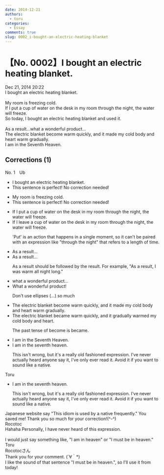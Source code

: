 ```yaml
---
date: 2014-12-21
authors:
  - toru
categories:
  - Essay
comments: true
slug: 0002_i-bought-an-electric-heating-blanket
---
```


# 【No. 0002】I bought an electric heating blanket.
<div class="date">Dec 21, 2014 20:22</div>
<div id="post"><div id="body_show_ori">
I bought an electric heating blanket.<br/><br/>My room is freezing cold. <br/>If I put a cup of water on the desk in my room through the night, the water will freeze.<br/>So today, I bought an electric heating blanket and used it.<br/><br/>As a result...what a wonderful product...<br/>The electric blanket become warm quickly, and it made my cold body and heart warm gradually.<br/>I am in the Seventh Heaven.
</div></div>

<!-- more -->


## Corrections (1)
<div id="block"><div class="first_name"> No. 1　<span class="just_name">Ub</span></div><div id="block2">
<ul class="correction_field">
<li class="incorrect">I bought an electric heating blanket.</li>
<li class="corrected perfect">This sentence is perfect! No correction needed!</li>
</ul>
<ul class="correction_field">
<li class="incorrect">My room is freezing cold.</li>
<li class="corrected perfect">This sentence is perfect! No correction needed!</li>
</ul>
<ul class="correction_field">
<li class="incorrect">If I put a cup of water on the desk in my room through the night, the water will freeze.</li>
<li class="corrected correct">
If I leave a cup of water on the desk in my room through the night, the water will freeze.
<p class="correction_comment">'Put' is an action that happens in a single moment, so it can't be paired with an expression like "through the night" that refers to a length of time.</p>
</li>
</ul>
<ul class="correction_field">
<li class="incorrect">As a result...</li>
<li class="corrected correct">
<span class="sline">As a result...</span>
<p class="correction_comment">As a result should be followed by the result. For example, "As a result, I was warm all night long."</p>
</li>
</ul>
<ul class="correction_field">
<li class="incorrect">what a wonderful product...</li>
<li class="corrected correct">
What a wonderful product!
<p class="correction_comment">Don't use ellipses (...) so much</p>
</li>
</ul>
<ul class="correction_field">
<li class="incorrect">The electric blanket become warm quickly, and it made my cold body and heart warm gradually.</li>
<li class="corrected correct">
The electric blanket became warm quickly, and it gradually warmed my cold body and heart.
<p class="correction_comment">The past tense of become is became.</p>
</li>
</ul>
<ul class="correction_field">
<li class="incorrect">I am in the Seventh Heaven.</li>
<li class="corrected correct">
I am in the seventh heaven.
<p class="correction_comment">This isn't wrong, but it's a really old fashioned expression. I've never actually heard anyone say it, I've only ever read it. Avoid it if you want to sound like a native.</p>
</li>
</ul>
</div><div class="name"><span class="just_name">Toru</span><br><div class="quote_field"><ul class="correction_field">
<li class="corrected correct">
I am in the seventh heaven.
<p class="correction_comment">
This isn't wrong, but it's a really old fashioned expression. I've never actually heard anyone say it, I've only ever read it. Avoid it if you want to sound like a native.
</p>
</li>
</ul></div>
Japanese website say "This idiom is used by a native frequently." You saved me! Thank you so much for your correction!(^-^)
</div>
<div class="name"><span class="just_name">Rocotoc</span><br>
Hahaha Personally, I have never heard of this expression.<br/><br/>I would just say something like, "I am in heaven" or "I must be in heaven."
</div>
<div class="name"><span class="just_name">Toru</span><br>
Rocotocさん<br/>Thank you for your comment. (´∀｀*)<br/>I like the sound of that sentence "I must be in heaven.", so I'll use it from today!
</div>
</div>
